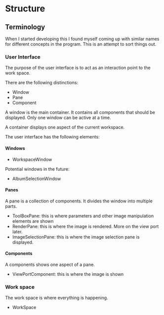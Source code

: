 # Structure

## Terminology

When I started developing this I found myself coming up with similar names for different concepts in the program. This is an attempt to sort things out.

### User Interface

The purpose of the user interface is to act as an interaction point to the work space.

There are the following distinctions:

- Window
- Pane
- Component

A window is the main container. It contains all components that should be displayed. Only one window can be active at a time.

A container displays one aspect of the current workspace.

The user interface has the following elements:

#### Windows

- WorkspaceWindow

Potential windows in the future:

- AlbumSelectionWindow

#### Panes

A pane is a collection of components. It divides the window into multiple parts.

- ToolBoxPane: this is where parameters and other image manipulation elements are shown
- RenderPane: this is where the image is rendered. More on the view port later.
- ImageSelectionPane: this is where the image selection pane is displayed.

#### Components

A components shows one aspect of a pane.

- ViewPortComponent: this is where the image is shown

### Work space

The work space is where everything is happening.

- WorkSpace